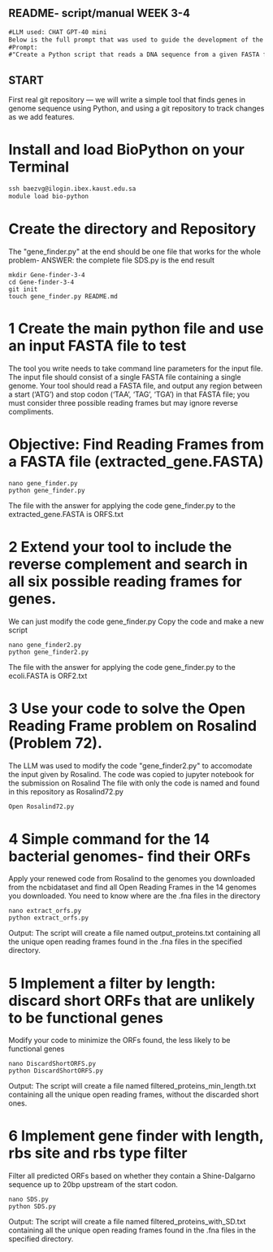 ## README- script/manual WEEK 3-4    
```markdown
#LLM used: CHAT GPT-40 mini
Below is the full prompt that was used to guide the development of the provided Python code for extracting distinct protein strings from a DNA sequence in FASTA format:
#Prompt: 
#"Create a Python script that reads a DNA sequence from a given FASTA format input. The script should extract all distinct candidate protein strings that can be translated from open reading frames (ORFs) of the DNA sequence. Ensure the script includes a codon table for translation and handles both the original and reverse complement strands"
```
## START 
First real git repository — we will write a simple tool that
finds genes in genome sequence using Python, and using a git repository to
track changes as we add features.

# Install and load BioPython on your Terminal

```markdown
ssh baezvg@ilogin.ibex.kaust.edu.sa  
module load bio-python
```

# Create the directory and Repository
The "gene_finder.py" at the end should be one file that works for the whole problem- ANSWER: the complete file SDS.py is the end result

```markdowm
mkdir Gene-finder-3-4
cd Gene-finder-3-4
git init
touch gene_finder.py README.md
```

# 1 Create the main python file and use an input FASTA file to test
The tool you write needs to take command line parameters
for the input file. The input file should consist of a single FASTA file
containing a single genome.
Your tool should read a FASTA file, and output any region between a
start (‘ATG’) and stop codon (‘TAA’, ‘TAG’, ‘TGA’) in that FASTA file;
you must consider three possible reading frames but may ignore reverse
compliments.

  # Objective: Find Reading Frames from a FASTA file (extracted_gene.FASTA)
```
nano gene_finder.py
python gene_finder.py

```
The file with the answer for applying the code gene_finder.py to the extracted_gene.FASTA is ORFS.txt

# 2 Extend your tool to include the reverse complement and search in all six possible reading frames for genes.
We can just modify the code gene_finder.py
Copy the code and make a new script

```
nano gene_finder2.py
python gene_finder2.py

```
The file with the answer for applying the code gene_finder.py to the ecoli.FASTA is ORF2.txt

# 3 Use your code to solve the Open Reading Frame problem on Rosalind (Problem 72).
The LLM was used to modify the code "gene_finder2.py" to accomodate the input given by Rosalind.
The code was copied to jupyter notebook for the submission on Rosalind
The file with only the code is named and found in this repository as Rosalind72.py
```markdown
Open Rosalind72.py
```

# 4 Simple command for the 14 bacterial genomes- find their ORFs
Apply your renewed code from Rosalind to the genomes you downloaded from the ncbidataset and find all
Open Reading Frames in the 14 genomes you downloaded.
You need to know where are the .fna files in the directory
```
nano extract_orfs.py
python extract_orfs.py
```
Output: The script will create a file named output_proteins.txt containing all the unique open reading frames found in the .fna files in the specified directory.

# 5 Implement a filter by length: discard short ORFs that are unlikely to be functional genes
Modify your code to minimize the ORFs found, the less likely to be functional genes

```
nano DiscardShortORFS.py
python DiscardShortORFS.py
```
Output: The script will create a file named filtered_proteins_min_length.txt containing all the unique open reading frames, without the discarded short ones.

# 6 Implement gene finder with length, rbs site and rbs type filter
Filter all predicted ORFs based on
whether they contain a Shine-Dalgarno sequence up to 20bp upstream of
the start codon.
```
nano SDS.py
python SDS.py
```
Output: The script will create a file named filtered_proteins_with_SD.txt containing all the unique open reading frames found in the .fna files in the specified directory.


